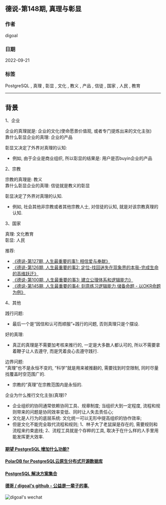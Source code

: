 ## 德说-第148期, 真理与彰显   
          
### 作者          
digoal          
          
### 日期          
2022-09-21         
          
### 标签          
PostgreSQL , 真理 , 彰显 , 文化 , 教义 , 产品 , 信徒 , 国家 , 人民 , 教育   
          
----          
          
## 背景      
  
1、企业  
  
企业的真理就是: 企业的文化(使命愿景价值观, 或者专门提炼出来的文化主张)  
靠什么彰显企业的真理: 企业的产品  
  
彰显又决定了外界对真理的认知:  
- 例如, 由于企业是商业组织, 所以彰显的结果是: 用户是否buyin企业的产品  
  
2、宗教  
  
宗教的真理是: 教义  
靠什么彰显企业的真理: 信徒就是教义的彰显  
  
彰显决定了外界对真理的认知.   
- 例如, 社会其他非宗教或者其他宗教人士, 对信徒的认知, 就是对该宗教真理的认知.   
  
3、国家  
  
真理: 文化教育  
彰显: 人民  
  
推荐:   
- [《德说-第127期, 人生最重要的事1: 相信爱与奉献》](../202208/20220822_01.md)  
- [《德说-第126期, 人生最重要的事2: 定位-找回迷失在现象界的本我-完成生命的高维跃迁》](../202208/20220819_03.md)  
- [《德说-第100期, 人生最重要的事3: 建立公理体系和逻辑能力》](../202206/20220610_01.md)  
- [《德说-第145期, 人生最重要的事4: 刻意练习逻辑能力,储备命题 - 以OKR命题为例》](../202209/20220917_01.md)  

4、其他  
     
践行问题:  
- 最后一个是“因信和认可而顺服”+践行的问题, 否则真理只是个摆设.   
  
好的真理:   
- 真正的真理是不需要加考核来推行的, 一定是大多数人都认可的, 所以不需要拿着鞭子让人去遵守, 而是凭着良心去遵守践行.   
  
边界问题:  
“真理”也不是永恒不变的, “科学”就是用来被推翻的, 需要找到时空限制, 同时尽量找覆盖时空范围广的.   
- 宗教的“真理”在宗教范围内是永恒的.  
  
企业为什么推行文化主张(真理)?   
- 企业组织的协同通常依赖协同工具、规章制度; 当组织大到一定程度, 流程和规则带来的问题是协同效率变低、同时让人失去责任心; 
- 文化是人行为的底层系统: 文化统一可以无形中提高组织的协作效率; 
- 但是文化不能完全取代流程和规则;  1、林子大了老鼠屎是存在的, 需要规则和流程来约束底线; 2、流程工具就是个存粹的工具, 取决于在什么样的人手里用能发挥更大效率.       
  
  
  
#### [期望 PostgreSQL 增加什么功能?](https://github.com/digoal/blog/issues/76 "269ac3d1c492e938c0191101c7238216")
  
  
#### [PolarDB for PostgreSQL云原生分布式开源数据库](https://github.com/ApsaraDB/PolarDB-for-PostgreSQL "57258f76c37864c6e6d23383d05714ea")
  
  
#### [PostgreSQL 解决方案集合](https://yq.aliyun.com/topic/118 "40cff096e9ed7122c512b35d8561d9c8")
  
  
#### [德哥 / digoal's github - 公益是一辈子的事.](https://github.com/digoal/blog/blob/master/README.md "22709685feb7cab07d30f30387f0a9ae")
  
  
![digoal's wechat](../pic/digoal_weixin.jpg "f7ad92eeba24523fd47a6e1a0e691b59")
  
